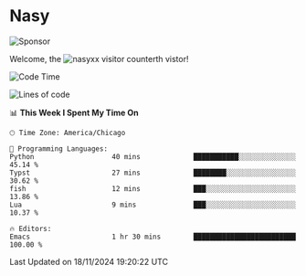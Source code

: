 # Nasy

<!--
<p align="center">
<img height="200" src="https://github-readme-stats.vercel.app/api?username=nasyxx&count_private=true&show_icons=true&theme=dracula&include_all_commits=true"/>
<img height="200" src="https://github-readme-stats.vercel.app/api/top-langs/?username=nasyxx&theme=dracula&hide=html,jupyter+notebook&count_private=true&show_icons=true"/>
</p>

  
----------------
-->

![Sponsor](https://img.shields.io/static/v1.svg?label=Sponsor&message=%E2%9D%A4&logo=GitHub&style=flat&color=pink)
 
Welcome, the ![nasyxx visitor counter](https://count.getloli.com/get/@nasyxx?theme=rule34)th vistor!
 
<!--START_SECTION:waka-->
![Code Time](http://img.shields.io/badge/Code%20Time-4%2C723%20hrs%2050%20mins-blue)

![Lines of code](https://img.shields.io/badge/From%20Hello%20World%20I%27ve%20Written-6.3%20million%20lines%20of%20code-blue)

📊 **This Week I Spent My Time On** 

```text
🕑︎ Time Zone: America/Chicago

💬 Programming Languages: 
Python                   40 mins             ███████████░░░░░░░░░░░░░░   45.14 % 
Typst                    27 mins             ████████░░░░░░░░░░░░░░░░░   30.62 % 
fish                     12 mins             ███░░░░░░░░░░░░░░░░░░░░░░   13.86 % 
Lua                      9 mins              ███░░░░░░░░░░░░░░░░░░░░░░   10.37 % 

🔥 Editors: 
Emacs                    1 hr 30 mins        █████████████████████████   100.00 % 
```


 Last Updated on 18/11/2024 19:20:22 UTC
<!--END_SECTION:waka-->

<!-- ![visitors](https://visitor-badge.laobi.icu/badge?page_id=nasyxx.nasyxx) -->
